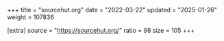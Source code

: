 +++
title = "sourcehut.org"
date = "2022-03-22"
updated = "2025-01-26"
weight = 107836

[extra]
source = "https://sourcehut.org/"
ratio = 98
size = 105
+++
